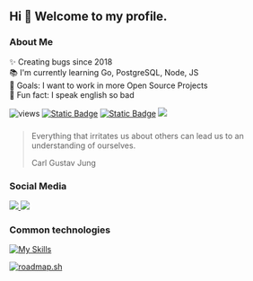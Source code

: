 ## Hi 👋 Welcome to my profile.

### About Me
✨ Creating bugs since 2018<br>
📚 I'm currently learning Go, PostgreSQL, Node, JS<br>
🎯 Goals: I want to work in more Open Source Projects<br>
🎲 Fun fact: I speak english so bad

![views](https://visitor-badge.laobi.icu/badge?page_id=ldcmleo.ldcmleo)
[![Static Badge](https://img.shields.io/badge/KockaPHP-In%20Progress-red?logo=php&logoColor=white)](https://github.com/ldcmleo/kockaphp)
[![Static Badge](https://img.shields.io/badge/MixiPHP-Deprecated-red?logo=php&logoColor=white)](https://github.com/ldcmleo/mixiphp)
[![](https://img.shields.io/badge/ldcmleo-GitLab-FC6D26?logo=gitlab&logoColor=white)](https://gitlab.com/ldcmleo19)

### 

> Everything that irritates us about others can lead us to an understanding of ourselves.
> 
> Carl Gustav Jung

<div>
  <h3>Social Media</h3>
  <a href="https://www.instagram.com/willy_morou/">
    <img src="https://img.shields.io/static/v1?message=Instagram&logo=instagram&label=&color=E4405F&logoColor=white&labelColor=&style=for-the-badge" />
  </a>
  <a href="https://ko-fi.com/leonardocastro">
    <img src="https://img.shields.io/static/v1?message=Ko-fi&logo=ko-fi&label=&color=F16061&logoColor=white&labelColor=&style=for-the-badge" />
  </a>
</div>

<h3>Common technologies</h3>

[![My Skills](https://skillicons.dev/icons?i=css,docker,git,github,go,godot,html,htmx,js,jquery,laravel,linux,mysql,nodejs,npm,php,postgres,rails,ruby,sqlite,tailwind,vscode&theme=light&perline=9)](https://skillicons.dev)

[![roadmap.sh](https://roadmap.sh/card/wide/66dba59ec46f68d052b131f9?variant=dark)](https://roadmap.sh)

